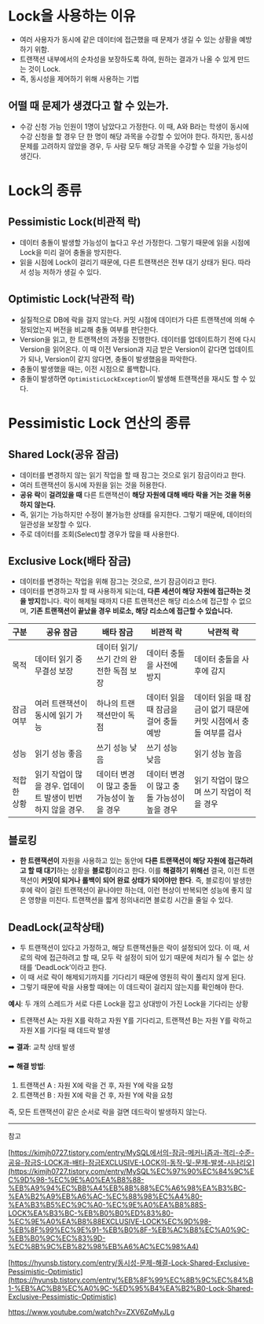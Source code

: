 # Lock을 사용하는 이유

- 여러 사용자가 동시에 같은 데이터에 접근했을 때 문제가 생길 수 있는 상황을 예방하기 위함.
- 트랜잭션 내부에서의 순차성을 보장하도록 하여, 원하는 결과가 나올 수 있게 만드는 것이 Lock.
- 즉, 동시성을 제어하기 위해 사용하는 기법

## 어떨 때 문제가 생겼다고 할 수 있는가.

- 수강 신청 가능 인원이 1명이 남았다고 가정한다. 이 때, A와 B라는 학생이 동시에 수강 신청을 할 경우 단 한 명이 해당 과목을 수강할 수 있어야 한다. 하지만, 동시성 문제를 고려하지 않았을 경우, 두 사람 모두 해당 과목을 수강할 수 있을 가능성이 생긴다.

# Lock의 종류

## Pessimistic Lock(비관적 락)

- 데이터 충돌이 발생할 가능성이 높다고 우선 가정한다. 그렇기 때문에 읽을 시점에 Lock을 미리 걸어 충돌을 방지한다.
- 읽을 시점에 Lock이 걸리기 때문에, 다른 트랜잭션은 전부 대기 상태가 된다. 따라서 성능 저하가 생길 수 있다.

## Optimistic Lock(낙관적 락)

- 실질적으로 DB에 락을 걸지 않는다. 커밋 시점에 데이터가 다른 트랜잭션에 의해 수정되었는지 버전을 비교해 충돌 여부를 판단한다.
- Version을 읽고, 한 트랜잭션의 과정을 진행한다. 데이터를 업데이트하기 전에 다시 Version을 읽어온다. 이 때 이전 Version과 지금 받은 Version이 같다면 업데이트가 되나, Version이 같지 않다면, 충돌이 발생했음을 파악한다.
- 충돌이 발생했을 때는, 이전 시점으로 롤백합니다.
- 충돌이 발생하면 `OptimisticLockException`이 발생해 트랜잭션을 재시도 할 수 있다.

# Pessimistic Lock 연산의 종류

## Shared Lock(공유 잠금)

- 데이터를 변경하지 않는 읽기 작업을 할 때 잠그는 것으로 읽기 잠금이라고 한다.
- 여러 트랜잭션이 동시에 자원을 읽는 것을 허용한다.
- **공유 락**이 **걸려있을 때** 다른 트랜잭션이 **해당 자원에 대해 배타 락을 거는 것을 허용하지 않는다.**
- 즉, 읽기는 가능하지만 수정이 불가능한 상태를 유지한다. 그렇기 때문에, 데이터의 일관성을 보장할 수 있다.
- 주로 데이터를 조회(Select)할 경우가 많을 때 사용한다.

## Exclusive Lock(배타 잠금)

- 데이터를 변경하는 작업을 위해 잠그는 것으로, 쓰기 잠금이라고 한다.
- 데이터를 변경하고자 할 때 사용하게 되는데, **다른 세션이 해당 자원에 접근하는 것을 방지**합니다. 락이 해제될 때까지 다른 트랜잭션은 해당 리소스에 접근할 수 없으며, **기존 트랜잭션이 끝났을 경우 비로소, 해당 리소스에 접근할 수 있습니다.**

| 구분 | 공유 잠금 | 배타 잠금 | 비관적 락 | 낙관적 락 |
| --- | --- | --- | --- | --- |
| 목적 | 데이터 읽기 중 무결성 보장 | 데이터 읽기/쓰기 간의 완전한 독점 보장 | 데이터 충돌을 사전에 방지 | 데이터 충돌을 사후에 감지 |
| 잠금 여부 | 여러 트랜잭션이 동시에 읽기 가능 | 하나의 트랜잭션만이 독점 | 데이터 읽을 때 잠금을 걸어 충돌 예방 | 데이터 읽을 때 잠금이 없기 때문에 커밋 시점에서 충돌 여부를 검사 |
| 성능 | 읽기 성능 좋음 | 쓰기 성능 낮음 | 쓰기 성능 낮음 | 읽기 성능 높음 |
| 적합한 상황 | 읽기 작업이 많을 경우. 업데이트 발생이 빈번하지 않을 경우. | 데이터 변경이 많고 충돌 가능성이 높을 경우 | 데이터 변경이 많고 충돌 가능성이 높을 경우 | 읽기 작업이 많으며 쓰기 작업이 적을 경우 |

## 블로킹

- **한 트랜잭션이** 자원을 사용하고 있는 동안에 **다른 트랜잭션이 해당 자원에 접근하려고 할 때 대기**하는 상황을 **블로킹**이라고 한다. 이를 **해결하기 위해선** 결국, 이전 트랜잭션이 **커밋이 되거나 롤백이 되어 완료 상태가 되어야만 한다**. 즉, 블로킹이 발생한 후에 락이 걸린 트랜잭션이 끝나야만 하는데, 이런 현상이 반복되면 성능에 좋지 않은 영향을 미친다. 트랜잭션을 짧게 정의내리면 블로킹 시간을 줄일 수 있다.

## DeadLock(교착상태)

- 두 트랜잭션이 있다고 가정하고, 해당 트랜잭션들은 락이 설정되어 있다. 이 때, 서로의 락에 접근하려고 할 때, 모두 락 설정이 되어 있기 때문에 처리가 될 수 없는 상태를 ‘DeadLock’이라고 한다.
- 이 때 서로 락이 해제되기까지를 기다리기 때문에 영원히 락이 풀리지 않게 된다.
- 그렇기 때문에 락을 사용할 때에는 이 데드락이 걸리지 않는지를 확인해야 한다.

**예시**: 두 개의 스레드가 서로 다른 Lock을 잡고 상대방이 가진 Lock을 기다리는 상황

- 트랜잭션 A는 자원 X를 락하고 자원 Y를 기다리고, 트랜잭션 B는 자원 Y를 락하고 자원 X를 기다릴 때 데드락 발생

➡️ **결과**: 교착 상태 발생 

➡️ **해결 방법**:

1. 트랜잭션 A : 자원 X에 락을 건 후, 자원 Y에 락을 요청
2. 트랜잭션 B : 자원 X에 락을 건 후, 자원 Y에 락을 요청

즉, 모든 트랜잭션이 같은 순서로 락을 걸면 데드락이 발생하지 않는다.

---

참고

[https://kimjh0727.tistory.com/entry/MySQL에서의-잠금-메커니즘과-격리-수준-공유-잠금S-LOCK과-배타-잠금EXCLUSIVE-LOCK의-동작-및-문제-발생-시나리오](https://kimjh0727.tistory.com/entry/MySQL%EC%97%90%EC%84%9C%EC%9D%98-%EC%9E%A0%EA%B8%88-%EB%A9%94%EC%BB%A4%EB%8B%88%EC%A6%98%EA%B3%BC-%EA%B2%A9%EB%A6%AC-%EC%88%98%EC%A4%80-%EA%B3%B5%EC%9C%A0-%EC%9E%A0%EA%B8%88S-LOCK%EA%B3%BC-%EB%B0%B0%ED%83%80-%EC%9E%A0%EA%B8%88EXCLUSIVE-LOCK%EC%9D%98-%EB%8F%99%EC%9E%91-%EB%B0%8F-%EB%AC%B8%EC%A0%9C-%EB%B0%9C%EC%83%9D-%EC%8B%9C%EB%82%98%EB%A6%AC%EC%98%A4)

[https://hyunsb.tistory.com/entry/동시성-문제-해결-Lock-Shared-Exclusive-Pessimistic-Optimistic](https://hyunsb.tistory.com/entry/%EB%8F%99%EC%8B%9C%EC%84%B1-%EB%AC%B8%EC%A0%9C-%ED%95%B4%EA%B2%B0-Lock-Shared-Exclusive-Pessimistic-Optimistic)

https://www.youtube.com/watch?v=ZXV6ZqMyJLg

